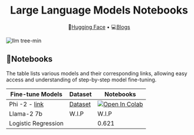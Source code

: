 <h1 align="center"> Large Language Models Notebooks</h1>
<p align="center">
  🤗<a href="https://www.google.com">Hugging Face</a> • 💻<a href="https://www.google.com">Blogs</a>
</p>

 ![llm tree-min](https://github.com/prasadmahamulkar/Large-Language-Models-llm-/assets/93597510/9da2115a-3eed-4f5f-ac72-125800a0eb6e)
 

<h2>📝Notebooks</h2>
<p>The table lists various models and their corresponding links, allowing easy access and understanding of step-by-step model fine-tuning. </p>


  | Fine-tune Models                      | Dataset | Notebooks | 
|----------------------------|-----------------------------------------------|-----------------------|
| Phi -2 - [link](https://huggingface.co/prsdm/phi-2-medquad)                      | [Dataset](https://huggingface.co/datasets/prsdm/MedQuad-phi2-1k)                 | [![Open In Colab](https://colab.research.google.com/assets/colab-badge.svg)]([https://colab.research.google.com/drive/1Xx5pu64j_uuLbnE3C0imgUc_zWkfXfSZ?usp=sharing])               |       
| Llama-2 7b   |                       W.I.P                        | W.I.P               |
| Logistic Regression        |                                               | 0.621                | 
